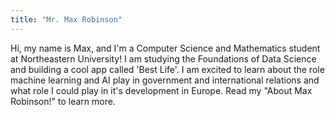 ```yaml
---
title: "Mr. Max Robinson"
---
```


Hi, my name is Max, and I'm a Computer Science and Mathematics student at Northeastern University! I am studying the Foundations of Data Science and building a cool app called 'Best Life'. I am excited to learn about the role machine learning and AI play in government and international relations and what role I could play in it's development in Europe. Read my "About Max Robinson!" to learn more.
